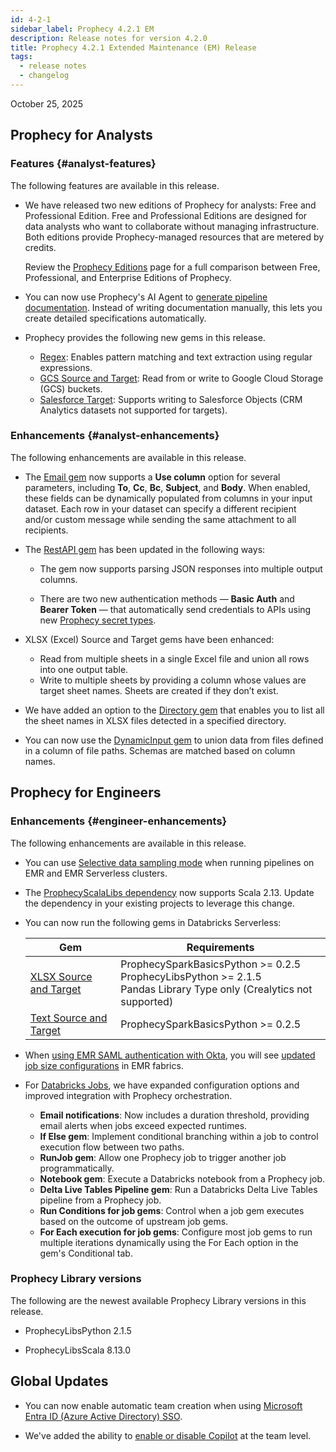 ```yaml
---
id: 4-2-1
sidebar_label: Prophecy 4.2.1 EM
description: Release notes for version 4.2.0
title: Prophecy 4.2.1 Extended Maintenance (EM) Release
tags:
  - release notes
  - changelog
---
```


October 25, 2025

## Prophecy for Analysts

### Features {#analyst-features}

The following features are available in this release.

- We have released two new editions of Prophecy for analysts: Free and Professional Edition. Free and Professional Editions are designed for data analysts who want to collaborate without managing infrastructure. Both editions provide Prophecy-managed resources that are metered by credits.

  Review the [Prophecy Editions](docs/getting-started/editions/editions.md) page for a full comparison between Free, Professional, and Enterprise Editions of Prophecy.

- You can now use Prophecy's AI Agent to [generate pipeline documentation](docs/analysts/development/ai-agent/ai-documentation.md). Instead of writing documentation manually, this lets you create detailed specifications automatically.

- Prophecy provides the following new gems in this release.

  - [Regex](/analysts/regex): Enables pattern matching and text extraction using regular expressions.
  - [GCS Source and Target](/analysts/gcs-gem): Read from or write to Google Cloud Storage (GCS) buckets.
  - [Salesforce Target](/analysts/salesforce): Supports writing to Salesforce Objects (CRM Analytics datasets not supported for targets).

### Enhancements {#analyst-enhancements}

The following enhancements are available in this release.

- The [Email gem](/analysts/email) now supports a **Use column** option for several parameters, including **To**, **Cc**, **Bc**, **Subject**, and **Body**. When enabled, these fields can be dynamically populated from columns in your input dataset. Each row in your dataset can specify a different recipient and/or custom message while sending the same attachment to all recipients.

- The [RestAPI gem](/analysts/rest-api) has been updated in the following ways:

  - The gem now supports parsing JSON responses into multiple output columns.

  - There are two new authentication methods — **Basic Auth** and **Bearer Token** — that automatically send credentials to APIs using new [Prophecy secret types](/analysts/secrets).

- XLSX (Excel) Source and Target gems have been enhanced:

  - Read from multiple sheets in a single Excel file and union all rows into one output table.
  - Write to multiple sheets by providing a column whose values are target sheet names. Sheets are created if they don’t exist.

- We have added an option to the [Directory gem](/analysts/directory) that enables you to list all the sheet names in XLSX files detected in a specified directory.

- You can now use the [DynamicInput gem](/analysts/dynamic-input) to union data from files defined in a column of file paths. Schemas are matched based on column names.

## Prophecy for Engineers

### Enhancements {#engineer-enhancements}

The following enhancements are available in this release.

- You can use [Selective data sampling mode](/engineers/data-sampling) when running pipelines on EMR and EMR Serverless clusters.

- The [ProphecyScalaLibs dependency](docs/extensibility/dependencies/prophecy-libs.md) now supports Scala 2.13. Update the dependency in your existing projects to leverage this change.

- You can now run the following gems in Databricks Serverless:

  | Gem                                       | Requirements                                                                                                               |
  | ----------------------------------------- | -------------------------------------------------------------------------------------------------------------------------- |
  | [XLSX Source and Target](/engineers/xlsx) | ProphecySparkBasicsPython >= 0.2.5<br/>ProphecyLibsPython >= 2.1.5<br/>Pandas Library Type only (Crealytics not supported) |
  | [Text Source and Target](/engineers/text) | ProphecySparkBasicsPython >= 0.2.5                                                                                         |

- When [using EMR SAML authentication with Okta](/administration/authentication/emr-saml), you will see [updated job size configurations](docs/administration/fabrics/Spark-fabrics/emr-job-sizes.md) in EMR fabrics.

- For [Databricks Jobs](/engineers/databricks-jobs), we have expanded configuration options and improved integration with Prophecy orchestration.

  - **Email notifications**: Now includes a duration threshold, providing email alerts when jobs exceed expected runtimes.
  - **If Else gem**: Implement conditional branching within a job to control execution flow between two paths.
  - **RunJob gem**: Allow one Prophecy job to trigger another job programmatically.
  - **Notebook gem**: Execute a Databricks notebook from a Prophecy job.
  - **Delta Live Tables Pipeline gem**: Run a Databricks Delta Live Tables pipeline from a Prophecy job.
  - **Run Conditions for job gems**: Control when a job gem executes based on the outcome of upstream job gems.
  - **For Each execution for job gems**: Configure most job gems to run multiple iterations dynamically using the For Each option in the gem's Conditional tab.

### Prophecy Library versions

The following are the newest available Prophecy Library versions in this release.

- ProphecyLibsPython 2.1.5

- ProphecyLibsScala 8.13.0

## Global Updates

- You can now enable automatic team creation when using [Microsoft Entra ID (Azure Active Directory) SSO](/administration/authentication/azure-ad#step-2-optional-enable-automatic-team-creation).

- We've added the ability to [enable or disable Copilot](/administration/teams-users/teams-users#advanced) at the team level.
